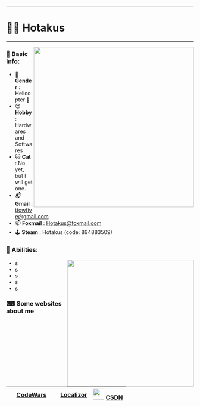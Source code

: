 ___
# 🕵️‍♂️ Hotakus

___


<img src='https://github-readme-stats.vercel.app/api?username=hotakus&show_icons=true&theme=calm' width=430 align='right'>

### 📰 Basic info:


- 👬 **Gender** : Helicopter 🚁
- 😍 **Hobby** : Hardwares and Softwares
- 🐱 **Cat** : No yet, but I will get one.
- 📬 **Gmail** : ttowfive@gmail.com
- 📫 **Foxmail** : Hotakus@foxmail.com
- 🕹 **Steam** : Hotakus (code: 894883509)



### 💪 Abilities:
<img src='https://github-readme-stats.vercel.app/api/top-langs/?username=hotakus&layout=compact&theme=calm' width=340 align='right'>


- s
- s
- s
- s
- s

### ⌨ Some websites about me
| <img src='https://www.codewars.com/packs/assets/logo.61192cf7.svg' width=15 > [CodeWars](https://www.codewars.com/users/Hotakus) | <img src='https://www.localizor.com/images/favicon.png' width=17 > [Localizor](https://www.codewars.com/users/Hotakus) | <img src='https://img-home.csdnimg.cn/images/20201124032511.png' width=30 > [CSDN](https://blog.csdn.net/qq_26106317?spm=1010.2135.3001.5421) |
| :----: | :----: | :----: |
